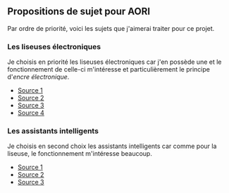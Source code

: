 ## Propositions de sujet pour AORI

Par ordre de priorité, voici les sujets que j'aimerai traiter pour ce projet.

### Les liseuses électroniques
Je choisis en priorité les liseuses électroniques car j'en possède une et le fonctionnement de celle-ci m'intéresse et particulièrement le principe d'*encre électronique*.


- [Source 1](https://www.guide-liseuse.fr/liseuse-fonctionnement/)
- [Source 2](https://ma-liseuse.fr/fonctionnement-des-liseuses/)
- [Source 3](https://www.ecranflexible.com/encre-electronique-e-paper)
- [Source 4](https://couleur-science.eu/?d=7c4944--lencre-electronique-e-ink-laffichage-electrophoretique)

### Les assistants intelligents
Je choisis en second choix les assistants intelligents car comme pour la liseuse, le fonctionnement m'intéresse beaucoup.

- [Source 1](https://www.futura-sciences.com/tech/definitions/smartphone-assistant-vocal-15019/)
- [Source 2](https://www.usine-digitale.fr/article/assistants-vocaux-tout-le-monde-en-parle-mais-comment-ca-marche.N750814)
- [Source 3](https://www.la-croix.com/Sciences-et-ethique/Numerique/Comment-fonctionnent-assistants-vocaux-2018-05-22-1200940679)
